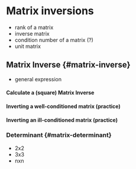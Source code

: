# Matrix inversions

- rank of a matrix
- inverse matrix
- condition number of a matrix (?)
- unit matrix


## Matrix Inverse {#matrix-inverse}

- general expression


#### Calculate a (square) Matrix Inverse

#### Inverting a well-conditioned matrix (practice)

#### Inverting an ill-conditioned matrix (practice)



### Determinant {#matrix-determinant}

- 2x2
- 3x3
- nxn
